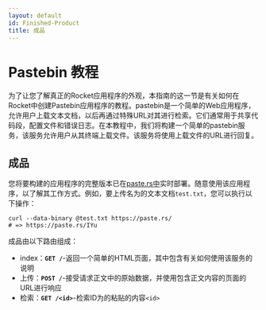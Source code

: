 ```yaml
---
layout: default
id: Finished-Product
title: 成品
---
```


# Pastebin 教程

为了让您了解真正的Rocket应用程序的外观，本指南的这一节是有关如何在Rocket中创建Pastebin应用程序的教程。pastebin是一个简单的Web应用程序，允许用户上载文本文档，以后再通过特殊URL对其进行检索。它们通常用于共享代码段，配置文件和错误日志。在本教程中，我们将构建一个简单的pastebin服务，该服务允许用户从其终端上载文件。该服务将使用上载文件的URL进行回复。

## 成品

您将要构建的应用程序的完整版本已在[paste.rs中](https://paste.rs/)实时部署。随意使用该应用程序，以了解其工作方式。例如，要上传名为的文本文档`test.txt`，您可以执行以下操作：

```shell
curl --data-binary @test.txt https://paste.rs/
# => https://paste.rs/IYu
```

成品由以下路由组成：

- index：**`GET /`**-返回一个简单的HTML页面，其中包含有关如何使用该服务的说明
- 上传：**`POST /`**-接受请求正文中的原始数据，并使用包含正文内容的页面的URL进行响应
- 检索：**`GET /<id>`**-检索ID为的粘贴的内容`<id>`

